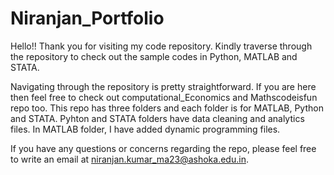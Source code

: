 # Niranjan_Portfolio
Hello!! 
Thank you for visiting my code repository. Kindly traverse through the repository to check out the sample codes in Python, MATLAB and STATA. 

Navigating through the repository is pretty straightforward. If you are here then feel free to check out computational_Economics and Mathscodeisfun repo too. 
This repo has three folders and each folder is for MATLAB, Python and STATA. Pyhton and STATA folders have data cleaning and analytics files. In MATLAB folder, I have added dynamic programming files.

If you have any questions or concerns regarding the repo, please feel free to write an email at niranjan.kumar_ma23@ashoka.edu.in.  


